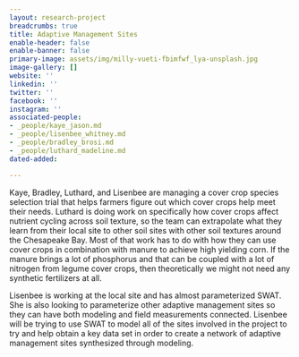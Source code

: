 ```yaml
---
layout: research-project
breadcrumbs: true
title: Adaptive Management Sites
enable-header: false
enable-banner: false
primary-image: assets/img/milly-vueti-fbimfwf_lya-unsplash.jpg
image-gallery: []
website: ''
linkedin: ''
twitter: ''
facebook: ''
instagram: ''
associated-people:
- _people/kaye_jason.md
- _people/lisenbee_whitney.md
- _people/bradley_brosi.md
- _people/luthard_madeline.md
dated-added: 

---
```

Kaye, Bradley, Luthard, and Lisenbee are managing a cover crop species selection trial that helps farmers figure out which cover crops help meet their needs. Luthard is doing work on specifically how cover crops affect nutrient cycling across soil texture, so the team can extrapolate what they learn from their local site to other soil sites with other soil textures around the Chesapeake Bay. Most of that work has to do with how they can use cover crops in combination with manure to achieve high yielding corn. If the manure brings a lot of phosphorus and that can be coupled with a lot of nitrogen from legume cover crops, then theoretically we might not need any synthetic fertilizers at all.

Lisenbee is working at the local site and has almost parameterized SWAT. She is also looking to parameterize other adaptive management sites so they can have both modeling and field measurements connected. Lisenbee will be trying to use SWAT to model all of the sites involved in the project to try and help obtain a key data set in order to create a network of adaptive management sites synthesized through modeling.